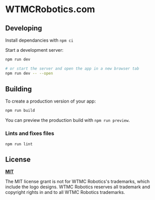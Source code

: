 # WTMCRobotics.com

## Developing

Install dependancies with `npm ci`

Start a development server:

```bash
npm run dev

# or start the server and open the app in a new browser tab
npm run dev -- --open
```

## Building

To create a production version of your app:

```bash
npm run build
```

You can preview the production build with `npm run preview`.

### Lints and fixes files

```
npm run lint
```

## License

**[MIT](LICENSE)**

The MIT license grant is not for WTMC Robotics's trademarks, which include the logo
designs. WTMC Robotics reserves all trademark and copyright rights in and to all
WTMC Robotics trademarks.
